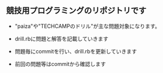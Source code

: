 ## 競技用プログラミングのリポジトリです

- "paiza"や"TECHCAMPのドリル"が主な問題対象になります。

- drill.rbに問題と解答を記載していきます

- 問題毎にcommitを行い、drill.rbを更新していきます

- 前回の問題等はcommitから確認します
